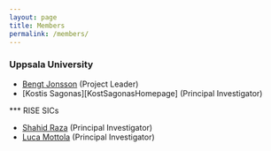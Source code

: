 ```yaml
---
layout: page
title: Members
permalink: /members/
---
```


### Uppsala University

- [Bengt Jonsson][BengtJonssonHomepage] (Project Leader)
- [Kostis Sagonas][KostSagonasHomepage] (Principal Investigator)

*** RISE SICs

- [Shahid Raza][ShahidRazaHomepage] (Principal Investigator)
- [Luca Mottola][LucaMottolaHomepage] (Principal Investigator) 

[BengtJonssonHomepage]: http://user.it.uu.se/~bengt/
[KostisSagonasHomepage]: http://user.it.uu.se/~kostis/
[ShahidRazaHomepage]: https://www.sics.se/people/shahid-raza
[LucaMottolaHomepage]: https://www.sics.se/people/luca-mottola

